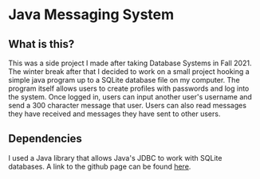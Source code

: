 # Java Messaging System
## What is this?
This was a side project I made after taking Database Systems in 
Fall 2021. The winter break after that I decided to work on a small
project hooking a simple java program up to a SQLite database file on
my computer. The program itself allows users to create profiles with
passwords and log into the system. Once logged in, users can input
another user's username and send a 300 character message that user.
Users can also read messages they have received and messages they have
sent to other users.

## Dependencies
I used a Java library that allows Java's JDBC to work with SQLite databases.
A link to the github page can be found [here](https://github.com/xerial/sqlite-jdbc).